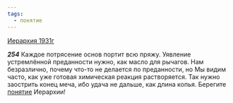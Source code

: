 ```yaml
---
tags:
  - понятие
---
```


[Иерархия 1931г](https://127.0.0.1:4002/agni/1931)

___254___
Каждое потрясение основ портит всю пряжу. Уявление устремлённой преданности нужно, как масло для рычагов. Нам безразлично, почему что-то не делается по преданности, но Мы видим часто, как уже готовая химическая реакция растворяется. Так нужно заострить конец меча, ибо удача не дальше, как длина копья. Берегите [понятие](../../../tags/#понятие) Иерархии!   


